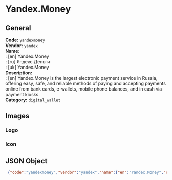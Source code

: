 # Yandex.Money 
## General 
**Code:** `yandexmoney`  
**Vendor:** `yandex`  
**Name:**  
:	[en] Yandex.Money  
:	[ru] Яндекс.Деньги  
:	[uk] Yandex.Money  
**Description:**  
: [en] Yandex.Money is the largest electronic payment service in Russia, offering easy, safe, and reliable methods of paying and accepting payments online from bank cards, e-wallets, mobile phone balances, and in cash via payment kiosks.                     
**Category:** `digital_wallet`  
## Images 
### Logo 
### Icon 
## JSON Object 
```json
 {"code":"yandexmoney","vendor":"yandex","name":{"en":"Yandex.Money","ru":"\u042f\u043d\u0434\u0435\u043a\u0441.\u0414\u0435\u043d\u044c\u0433\u0438","uk":"Yandex.Money"},"description":{"en":"Yandex.Money is the largest electronic payment service in Russia, offering easy, safe, and reliable methods of paying and accepting payments online from bank cards, e-wallets, mobile phone balances, and in cash via payment kiosks.\u00a0 \u00a0 \u00a0 \u00a0 \u00a0 \u00a0 \u00a0 \u00a0 \u00a0 \u00a0"},"countries":null,"category":"digital_wallet"}```  
